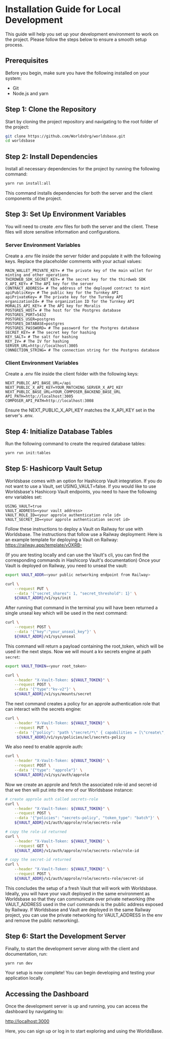# Installation Guide for Local Development

This guide will help you set up your development environment to work on the project. Please follow the steps below to ensure a smooth setup process.

## Prerequisites

Before you begin, make sure you have the following installed on your system:

- Git
- Node.js and yarn

## Step 1: Clone the Repository

Start by cloning the project repository and navigating to the root folder of the project:

```bash
git clone https://github.com/WorldsOrg/worldsbase.git
cd worldsbase
```

## Step 2: Install Dependencies

Install all necessary dependencies for the project by running the following command:

```bash
yarn run install:all
```

This command installs dependencies for both the server and the client components of the project.

## Step 3: Set Up Environment Variables

You will need to create .env files for both the server and the client. These files will store sensitive information and configurations.

### Server Environment Variables

Create a .env file inside the server folder and populate it with the following keys. Replace the placeholder comments with your actual values:

```env
MAIN_WALLET_PRIVATE_KEY= # The private key of the main wallet for minting and other operations
THIRDWEB_SDK_SECRET_KEY= # The secret key for the thirdweb SDK
X_API_KEY= # The API key for the server
CONTRACT_ADDRESS= # The address of the deployed contract to mint
apiPublicKey= # The public key for the Turnkey API
apiPrivateKey= # The private key for the Turnkey API
organizationId= # The organization ID for the Turnkey API
MORALIS_API_KEY= # The API key for Moralis
POSTGRES_HOST= # The host for the Postgres database
POSTGRES_PORT=5432
POSTGRES_USER=postgres
POSTGRES_DATABASE=postgres
POSTGRES_PASSWORD= # The password for the Postgres database
SECRET_KEY= # The secret key for hashing
KEY_SALT= # The salt for hashing
KEY_IV= # The IV for hashing
SERVER_URL=http://localhost:3005
CONNECTION_STRING= # The connection string for the Postgres database
```

### Client Environment Variables

Create a .env file inside the client folder with the following keys:

```env
NEXT_PUBLIC_API_BASE_URL=/api
NEXT_PUBLIC_X_API_KEY=YOUR_MATCHING_SERVER_X_API_KEY
NEXT_PUBLIC_BASE_URL=YOUR_COMPOSER_BACKEND_BASE_URL
API_PATH=http://localhost:3005
COMPOSER_API_PATH=http://localhost:3008
```

Ensure the NEXT_PUBLIC_X_API_KEY matches the X_API_KEY set in the server's .env.

## Step 4: Initialize Database Tables

Run the following command to create the required database tables:

```bash
yarn run init:tables
```

## Step 5: Hashicorp Vault Setup

Worldsbase comes with an option for Hashicorp Vault integration. If you do not want to use a Vault, set USING_VAULT=false.
If you would like to use Worldsbase's Hashicorp Vault endpoints, you need to have the following env variables set:

```env
USING_VAULT=true
VAULT_ADDRESS=<your vault address>
VAULT_ROLE_ID=<your approle authentication role id>
VAULT_SECRET_ID=<your approle authentication secret id>
```

Follow these instructions to deploy a Vault on Railway for use with Worldsbase. The instructions that follow use a Railway deployment:
Here is an example template for deploying a Vault on Railway:
https://railway.app/template/vOXRB-

(If you are testing locally and can use the Vault's cli, you can find the corresponding commands in Hashicorp Vault's documentation)
Once your Vault is deployed on Railway, you need to unseal the vault:
```bash
export VAULT_ADDR=<your public networking endpoint from Railway>

curl \
    --request PUT \
    --data '{"secret_shares": 1, "secret_threshold": 1}' \
    ${VAULT_ADDR}/v1/sys/init
```

After running that command in the terminal you will have been returned a single unseal key which will be used in the next command:
```bash
curl \
    --request POST \
    --data '{"key":"your_unseal_key"}' \
    ${VAULT_ADDR}/v1/sys/unseal
```

This command will return a payload containing the root_token, which will be used in the next steps. Now we will mount a kv secrets engine at path `secret`:
```bash
export VAULT_TOKEN=<your root_token>

curl \
    --header "X-Vault-Token: ${VAULT_TOKEN}" \
    --request POST \
    --data '{"type":"kv-v2"}' \
    ${VAULT_ADDR}/v1/sys/mounts/secret
```
The next command creates a policy for an approle authentication role that can interact with the secrets engine:
```bash
curl \
    --header "X-Vault-Token: ${VAULT_TOKEN}" \
    --request PUT \
    --data '{"policy": "path \"secret/*\" { capabilities = [\"create\", \"read\", \"update\", \"delete\", \"list\"] }"}' \
     ${VAULT_ADDR}/v1/sys/policies/acl/secrets-policy
```
We also need to enable approle auth:
```bash
curl \
    --header "X-Vault-Token: ${VAULT_TOKEN}" \
    --request POST \
    --data '{"type": "approle"}' \
    ${VAULT_ADDR}/v1/sys/auth/approle
```
Now we create an approle and fetch the associated role-id and secret-id that we then will put into the env of our Worldsbase instance:
```bash
# create approle auth called secrets-role
curl \
    --header "X-Vault-Token: ${VAULT_TOKEN}" \
    --request POST \
    --data '{"policies": "secrets-policy", "token_type": "batch"}' \
    ${VAULT_ADDR}/v1/auth/approle/role/secrets-role

# copy the role-id returned
curl \
    --header "X-Vault-Token: ${VAULT_TOKEN}" \
    --request GET \
    ${VAULT_ADDR}/v1/auth/approle/role/secrets-role/role-id

# copy the secret-id returned
curl \
    --header "X-Vault-Token: ${VAULT_TOKEN}" \
    --request POST \
    ${VAULT_ADDR}/v1/auth/approle/role/secrets-role/secret-id
```
This concludes the setup of a fresh Vault that will work with Worldsbase. Ideally, you will have your vault deployed in the same environment as Worldsbase so that they can communicate over private networking (the VAULT_ADDRESS used in the curl commands is the public address exposed by Railway. If Worldsbase and Vault are deployed in the same Railway project, you can use the private networking for VAULT_ADDRESS in the env and remove the public networking).

## Step 6: Start the Development Server

Finally, to start the development server along with the client and documentation, run:

```bash
yarn run dev
```

Your setup is now complete! You can begin developing and testing your application locally.

## Accessing the Dashboard

Once the development server is up and running, you can access the dashboard by navigating to:

[http://localhost:3000](http://localhost:3000)

Here, you can sign up or log in to start exploring and using the WorldsBase.
